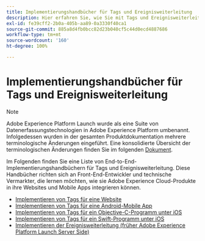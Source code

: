 ```yaml
---
title: Implementierungshandbücher für Tags und Ereignisweiterleitung
description: Hier erfahren Sie, wie Sie mit Tags und Ereignisweiterleitung Adobe Experience Cloud-Produkte in Ihre Websites und Mobile Apps implementieren können.
exl-id: fe39cff2-2b0a-405b-aa89-0a3330f40ca1
source-git-commit: 885a8d4fb0bcc82d23b040cf5c44d0ecd4887686
workflow-type: tm+mt
source-wordcount: '160'
ht-degree: 100%

---
```


# Implementierungshandbücher für Tags und Ereignisweiterleitung

>[!NOTE]
>
>Adobe Experience Platform Launch wurde als eine Suite von Datenerfassungstechnologien in Adobe Experience Platform umbenannt. Infolgedessen wurden in der gesamten Produktdokumentation mehrere terminologische Änderungen eingeführt. Eine konsolidierte Übersicht der terminologischen Änderungen finden Sie im folgenden [Dokument](../term-updates.md).

Im Folgenden finden Sie eine Liste von End-to-End-Implementierungshandbüchern für Tags und Ereignisweiterleitung. Diese Handbücher richten sich an Front-End-Entwickler und technische Vermarkter, die lernen möchten, wie sie Adobe Experience Cloud-Produkte in ihre Websites und Mobile Apps integrieren können.

* [Implementieren von Tags für eine Website](https://experienceleague.adobe.com/docs/platform-learn/implement-in-websites/overview.html?lang=de)
* [Implementieren von Tags für eine Android-Mobile App](https://experienceleague.adobe.com/docs/platform-learn/implement-in-mobile-android-apps/overview.html?lang=de)
* [Implementieren von Tags für ein Objective-C-Programm unter iOS](https://experienceleague.adobe.com/docs/platform-learn/implement-in-mobile-ios-objective-c-apps/overview.html?lang=de)
* [Implementieren von Tags für ein Swift-Programm unter iOS](https://experienceleague.adobe.com/docs/platform-learn/implement-in-mobile-ios-swift-apps/overview.html?lang=de)
* [Implementieren der Ereignisweiterleitung (früher Adobe Experience Platform Launch Server Side)](https://experienceleague.adobe.com/docs/platform-learn/data-collection/event-forwarding/overview.html?lang=de)
